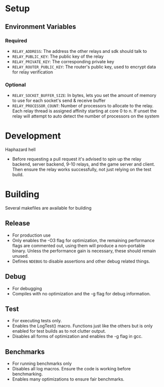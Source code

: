 # Setup

## Environment Variables

### Required
- `RELAY_ADDRESS`: The address the other relays and sdk should talk to
- `RELAY_PUBLIC_KEY`: The public key of the relay
- `RELAY_PRIVATE_KEY`: The corresponding private key
- `RELAY_ROUTER_PUBLIC_KEY`: The router's public key, used to encrypt data for relay verification

### Optional
- `RELAY_SOCKET_BUFFER_SIZE`: In bytes, lets you set the amount of memory to use for each socket's send & receive buffer
- `RELAY_PROCESSOR_COUNT`: Number of processors to allocate to the relay. Each relay thread is assigned affinity starting at core 0 to n. If unset the relay will attempt to auto detect the number of processors on the system

# Development
Haphazard hell

- Before requesting a pull request it's advised to spin up the relay backend, server backend, 9-10 relays, and the game server and client. Then ensure the relay works successfully, not just relying on the test build.

# Building

Several makefiles are available for building

## Release
- For production use
- Only enables the -O3 flag for optimization, the remaining performance flags are commented out, using them will produce a non-portable binary. Unless the performance gain is necessary, these should remain unused.
- Defines `NDEBUG` to disable assertions and other debug related things.

## Debug
- For debugging
- Compiles with no optimization and the -g flag for debug information.

## Test
- For executing tests only.
- Enables the LogTest() macro. Functions just like the others but is only enabled for test builds as to not clutter output.
- Disables all forms of optimization and enables the -g flag in gcc.

## Benchmarks
- For running benchmarks only
- Disables all log macros. Ensure the code is working before benchmarking.
- Enables many optimizations to ensure fair benchmarks.